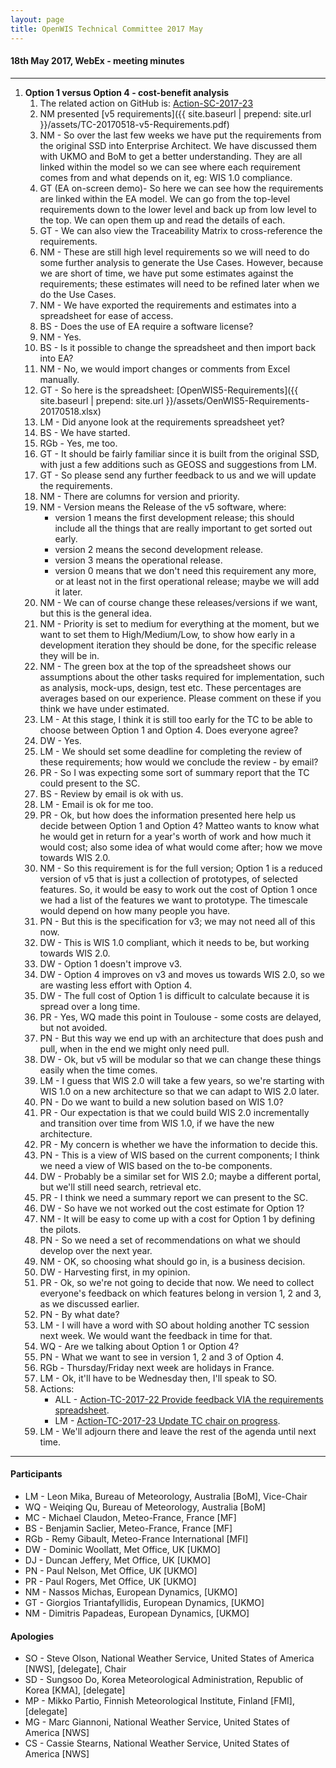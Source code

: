 ```yaml
---
layout: page
title: OpenWIS Technical Committee 2017 May
---
```


#### 18th May 2017, WebEx - meeting minutes

---

1. **Option 1 versus Option 4 - cost-benefit analysis**
    1. The related action on GitHub is: [Action-SC-2017-23](https://github.com/OpenWIS/openwis-documentation/issues/194)
    2. NM presented [v5 requirements]({{ site.baseurl | prepend: site.url }}/assets/TC-20170518-v5-Requirements.pdf)
    3. NM - So over the last few weeks we have put the requirements from the original SSD into Enterprise Architect. We have discussed them with UKMO and BoM to get a better understanding. They are all linked within the model so we can see where each requirement comes from and what depends on it, eg: WIS 1.0 compliance.
    4. GT (EA on-screen demo)- So here we can see how the requirements are linked within the EA model. We can go from the top-level requirements down to the lower level and back up from low level to the top. We can open them up and read the details of each.
    5. GT - We can also view the Traceability Matrix to cross-reference the requirements.
    6. NM - These are still high level requirements so we will need to do some further analysis to generate the Use Cases. However, because we are short of time, we have put some estimates against the requirements; these estimates will need to be refined later when we do the Use Cases.
    7. NM - We have exported the requirements and estimates into a spreadsheet for ease of access.
    8. BS - Does the use of EA require a software license?
    9. NM - Yes.
    10. BS - Is it possible to change the spreadsheet and then import back into EA?
    11. NM - No, we would import changes or comments from Excel manually.
    12. GT - So here is the spreadsheet: [OpenWIS5-Requirements]({{ site.baseurl | prepend: site.url }}/assets/OenWIS5-Requirements-20170518.xlsx)
    13. LM - Did anyone look at the requirements spreadsheet yet?
    14. BS - We have started.
    15. RGb - Yes, me too.
    16. GT - It should be fairly familiar since it is built from the original SSD, with just a few additions such as GEOSS and suggestions from LM.
    17. GT - So please send any further feedback to us and we will update the requirements.
    18. NM - There are columns for version and priority.
    19. NM - Version means the Release of the v5 software, where:
        - version 1 means the first development release; this should include all the things that are really important to get sorted out early.
        - version 2 means the second development release.
        - version 3 means the operational release.
        - version 0 means that we don't need this requirement any more, or at least not in the first operational release; maybe we will add it later.
    20. NM - We can of course change these releases/versions if we want, but this is the general idea.
    21. NM - Priority is set to medium for everything at the moment, but we want to set them to High/Medium/Low, to show how early in a development iteration they should be done, for the specific release they will be in.
    22. NM - The green box at the top of the spreadsheet shows our assumptions about the other tasks required for implementation, such as analysis, mock-ups, design, test etc. These percentages are averages based on our experience. Please comment on these if you think we have under estimated.
    23. LM - At this stage, I think it is still too early for the TC to be able to choose between Option 1 and Option 4. Does everyone agree?
    24. DW - Yes.
    25. LM - We should set some deadline for completing the review of these requirements; how would we conclude the review - by email?
    26. PR - So I was expecting some sort of summary report that the TC could present to the SC.
    27. BS - Review by email is ok with us.
    28. LM - Email is ok for me too.
    29. PR - Ok, but how does the information presented here help us decide between Option 1 and Option 4? Matteo wants to know what he would get in return for a year's worth of work and how much it would cost; also some idea of what would come after; how we move towards WIS 2.0.
    30. NM - So this requirement is for the full version; Option 1 is a reduced version of v5 that is just a collection of prototypes, of selected features. So, it would be easy to work out the cost of Option 1 once we had a list of the features we want to prototype. The timescale would depend on how many people you have.
    31. PN - But this is the specification for v3; we may not need all of this now.
    32. DW - This is WIS 1.0 compliant, which it needs to be, but working towards WIS 2.0.
    33. DW - Option 1 doesn't improve v3.
    34. DW - Option 4 improves on v3 and moves us towards WIS 2.0, so we are wasting less effort with Option 4.
    35. DW - The full cost of Option 1 is difficult to calculate because it is spread over a long time.
    36. PR - Yes, WQ made this point in Toulouse - some costs are delayed, but not avoided.
    37. PN - But this way we end up with an architecture that does push and pull, when in the end we might only need pull.
    38. DW - Ok, but v5 will be modular so that we can change these things easily when the time comes.
    39. LM - I guess that WIS 2.0 will take a few years, so we're starting with WIS 1.0 on a new architecture so that we can adapt to WIS 2.0 later.
    40. PN - Do we want to build a new solution based on WIS 1.0?
    41. PR - Our expectation is that we could build WIS 2.0 incrementally and transition over time from WIS 1.0, if we have the new architecture.
    42. PR - My concern is whether we have the information to decide this.
    43. PN - This is a view of WIS based on the current components; I think we need a view of WIS based on the to-be components.
    44. DW - Probably be a similar set for WIS 2.0; maybe a different portal, but we'll still need search, retrieval etc.
    45. PR - I think we need a summary report we can present to the SC.
    46. DW - So have we not worked out the cost estimate for Option 1?
    47. NM - It will be easy to come up with a cost for Option 1 by defining the pilots.
    48. PN - So we need a set of recommendations on what we should develop over the next year.
    49. NM - OK, so choosing what should go in, is a business decision.
    50. DW - Harvesting first, in my opinion.
    51. PR - Ok, so we're not going to decide that now. We need to collect everyone's feedback on which features belong in version 1, 2 and 3, as we discussed earlier.
    52. PN - By what date?
    53. LM - I will have a word with SO about holding another TC session next week. We would want the feedback in time for that.
    54. WQ - Are we talking about Option 1 or Option 4?
    55. PN - What we want to see in version 1, 2 and 3 of Option 4.
    56. RGb - Thursday/Friday next week are holidays in France.
    57. LM - Ok, it'll have to be Wednesday then, I'll speak to SO.
    58. Actions:
        - ALL - [Action-TC-2017-22 Provide feedback VIA the requirements spreadsheet](https://github.com/OpenWIS/openwis-documentation/issues/NNN).    
        - LM - [Action-TC-2017-23 Update TC chair on progress](https://github.com/OpenWIS/openwis-documentation/issues/NNN).    
    59. LM - We'll adjourn there and leave the rest of the agenda until next time.

---

#### Participants
- LM - Leon Mika, Bureau of Meteorology, Australia [BoM], Vice-Chair
- WQ - Weiqing Qu, Bureau of Meteorology, Australia [BoM]
- MC - Michael Claudon, Meteo-France, France [MF]
- BS - Benjamin Saclier, Meteo-France, France [MF]
- RGb - Remy Gibault, Meteo-France International [MFI]
- DW - Dominic Woollatt, Met Office, UK [UKMO]
- DJ - Duncan Jeffery, Met Office, UK [UKMO]
- PN - Paul Nelson, Met Office, UK [UKMO]
- PR - Paul Rogers, Met Office, UK [UKMO]
- NM - Nassos Michas, European Dynamics, [UKMO]
- GT - Giorgios Triantafyllidis, European Dynamics, [UKMO]
- NM - Dimitris Papadeas, European Dynamics, [UKMO]

#### Apologies
- SO - Steve Olson, National Weather Service, United States of America [NWS], [delegate], Chair
- SD - Sungsoo Do, Korea Meteorological Administration, Republic of Korea [KMA], [delegate]
- MP - Mikko Partio, Finnish Meteorological Institute, Finland [FMI], [delegate]
- MG - Marc Giannoni, National Weather Service, United States of America [NWS]
- CS - Cassie Stearns, National Weather Service, United States of America [NWS]
